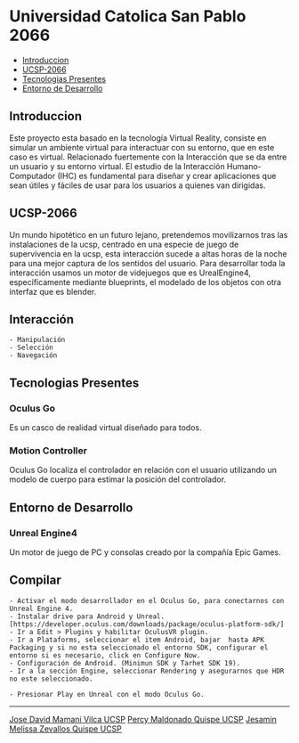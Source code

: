 Universidad Catolica San Pablo 2066
======================

[ucsp]: https://github.com/dave98
  - [Introduccion](#introduccion)
  - [UCSP-2066](#ucsp-2066)
  - [Tecnologias Presentes](#tecnologias-presentes)
  - [Entorno de Desarrollo](#entorno-de-desarrollo)

## Introduccion
Este proyecto esta basado en la tecnología Virtual Reality, consiste en simular un ambiente virtual para interactuar con su entorno, que en este caso es virtual. Relacionado fuertemente con la Interacción que se da entre un usuario y su entorno virtual. El estudio de la Interacción Humano-Computador (IHC) es fundamental para diseñar y crear aplicaciones que sean útiles y fáciles de usar para los usuarios a quienes van dirigidas.

## UCSP-2066
Un mundo hipotético en un futuro lejano, pretendemos movilizarnos tras las instalaciones de la ucsp, centrado en una especie de juego de supervivencia en la ucsp, esta interacción sucede a altas horas de la noche para una mejor captura de los sentidos del usuario. Para desarrollar toda la interacción usamos un motor de videjuegos que es UrealEngine4, específicamente mediante blueprints, el modelado de los objetos con otra interfaz que es blender.

## Interacción 
    - Manipulación
    - Selección
    - Navegación

## Tecnologias Presentes
### Oculus Go
Es un casco de realidad virtual diseñado para todos.

### Motion Controller
Oculus Go localiza el controlador en relación con el usuario utilizando un modelo de cuerpo para estimar la posición del controlador.

## Entorno de Desarrollo
### Unreal Engine4
Un motor de juego de PC y consolas creado por la compañía Epic Games.

## Compilar
    - Activar el modo desarrollador en el Oculus Go, para conectarnos con Unreal Engine 4.
    - Instalar drive para Android y Unreal. [https://developer.oculus.com/downloads/package/oculus-platform-sdk/]
    - Ir a Edit > Plugins y habilitar OculusVR plugin.
    - Ir a Plataforms, seleccionar el item Android, bajar  hasta APK Packaging y si no esta seleccionado el entorno SDK, configurar el entorno si es necesario, click en Configure Now.
    - Configuración de Android. (Minimun SDK y Tarhet SDK 19).
    - Ir a la sección Engine, seleccionar Rendering y asegurarnos que HDR no este seleccionado.

    - Presionar Play en Unreal con el modo Oculus Go.
<!--:sparkles: :camel: :boom:-->

* * *
[Jose David Mamani Vilca UCSP](https://github.com/dave98)
[Percy Maldonado Quispe UCSP](https://github.com/maldonadoq)
[Jesamin Melissa Zevallos Quispe UCSP](https://github.com/Jesamin-30)

